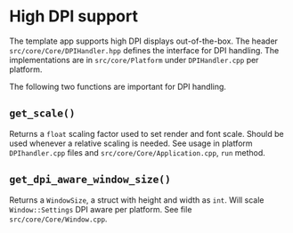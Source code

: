 # High DPI support

The template app supports high DPI displays out-of-the-box. The header `src/core/Core/DPIHandler.hpp` defines the
interface for DPI handling. The implementations are in `src/core/Platform` under `DPIHandler.cpp` per platform.

The following two functions are important for DPI handling.

## `get_scale()`

Returns a `float` scaling factor used to set render and font scale. Should be used whenever a relative scaling is
needed. See usage in platform `DPIhandler.cpp` files and `src/core/Core/Application.cpp`, `run` method.

## `get_dpi_aware_window_size()`

Returns a `WindowSize`, a struct with height and width as `int`. Will scale `Window::Settings` DPI aware per platform.
See file `src/core/Core/Window.cpp`.
